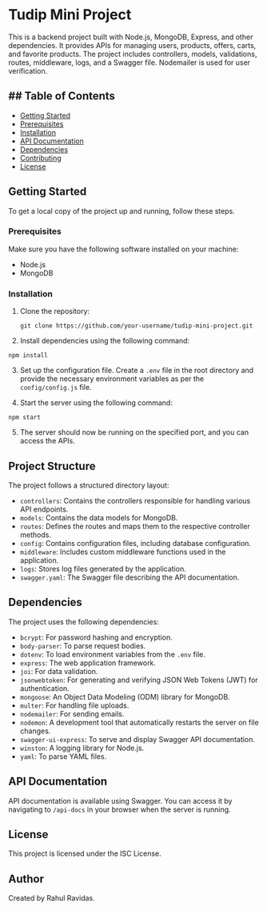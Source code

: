 # Tudip Mini Project

This is a backend project built with Node.js, MongoDB, Express, and other dependencies. It provides APIs for managing users, products, offers, carts, and favorite products. The project includes controllers, models, validations, routes, middleware, logs, and a Swagger file. Nodemailer is used for user verification.

## ## Table of Contents

- [Getting Started](#getting-started)
- [Prerequisites](#prerequisites)
- [Installation](#installation)
- [API Documentation](#api-documentation)
- [Dependencies](#dependencies)
- [Contributing](#contributing)
- [License](#license)

## Getting Started

To get a local copy of the project up and running, follow these steps.

### Prerequisites

Make sure you have the following software installed on your machine:

- Node.js
- MongoDB

### Installation

1. Clone the repository:

   ```shell
   git clone https://github.com/your-username/tudip-mini-project.git

   ```

2. Install dependencies using the following command:

```shell
npm install
```

3. Set up the configuration file. Create a `.env` file in the root directory and provide the necessary environment variables as per the `config/config.js` file.

4. Start the server using the following command:

```shell
npm start
```

5. The server should now be running on the specified port, and you can access the APIs.

## Project Structure

The project follows a structured directory layout:

- `controllers`: Contains the controllers responsible for handling various API endpoints.
- `models`: Contains the data models for MongoDB.
- `routes`: Defines the routes and maps them to the respective controller methods.
- `config`: Contains configuration files, including database configuration.
- `middleware`: Includes custom middleware functions used in the application.
- `logs`: Stores log files generated by the application.
- `swagger.yaml`: The Swagger file describing the API documentation.

## Dependencies

The project uses the following dependencies:

- `bcrypt`: For password hashing and encryption.
- `body-parser`: To parse request bodies.
- `dotenv`: To load environment variables from the `.env` file.
- `express`: The web application framework.
- `joi`: For data validation.
- `jsonwebtoken`: For generating and verifying JSON Web Tokens (JWT) for authentication.
- `mongoose`: An Object Data Modeling (ODM) library for MongoDB.
- `multer`: For handling file uploads.
- `nodemailer`: For sending emails.
- `nodemon`: A development tool that automatically restarts the server on file changes.
- `swagger-ui-express`: To serve and display Swagger API documentation.
- `winston`: A logging library for Node.js.
- `yaml`: To parse YAML files.

## API Documentation

API documentation is available using Swagger. You can access it by navigating to `/api-docs` in your browser when the server is running.

## License

This project is licensed under the ISC License.

## Author

Created by Rahul Ravidas.

